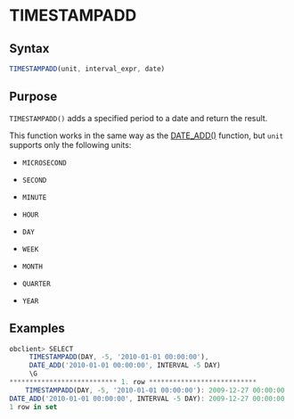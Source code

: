 # TIMESTAMPADD

## Syntax

```javascript
TIMESTAMPADD(unit, interval_expr, date)
```

## Purpose

`TIMESTAMPADD()` adds a specified period to a date and return the result.

This function works in the same way as the [DATE_ADD()](../1.date-and-time-functions-of-mysql-mode/9.date-add-of-mysql-mode.md) function, but `unit` supports only the following units:

* `MICROSECOND`

* `SECOND`

* `MINUTE`

* `HOUR`

* `DAY`

* `WEEK`

* `MONTH`

* `QUARTER`

* `YEAR`

## Examples

```javascript
obclient> SELECT
     TIMESTAMPADD(DAY, -5, '2010-01-01 00:00:00'),
     DATE_ADD('2010-01-01 00:00:00', INTERVAL -5 DAY)
     \G
*************************** 1. row ***************************
    TIMESTAMPADD(DAY, -5, '2010-01-01 00:00:00'): 2009-12-27 00:00:00
DATE_ADD('2010-01-01 00:00:00', INTERVAL -5 DAY): 2009-12-27 00:00:00
1 row in set
```
